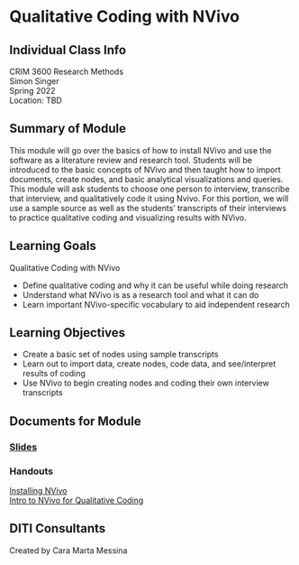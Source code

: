 # Qualitative Coding with NVivo

## Individual Class Info
CRIM 3600 Research Methods
<br>
Simon Singer
<br>
Spring 2022
<br>
Location: TBD
<br>

## Summary of Module
This module will go over the basics of how to install NVivo and use the software as a literature review and research tool. Students will be introduced to the basic concepts of NVivo and then taught how to import documents, create nodes, and basic analytical visualizations and queries.
This module will ask students to choose one person to interview, transcribe that interview, and qualitatively code it using Nvivo. For this portion, we will use a sample source as well as the students’ transcripts of their interviews to practice qualitative coding and visualizing results with NVivo.

## Learning Goals
Qualitative Coding with NVivo
* Define qualitative coding and why it can be useful while doing research
* Understand what NVivo is as a research tool and what it can do
* Learn important NVivo-specific vocabulary to aid independent research  

## Learning Objectives
* Create a basic set of nodes using sample transcripts
* Learn out to import data, create nodes, code data, and see/interpret results of coding
* Use NVivo to begin creating nodes and coding their own interview transcripts

## Documents for Module

### [Slides](https://github.com/NULabNortheastern/digitalassignmentshowcase/blob/master/coding_qualitative/sp22-singer-crim6200-nvivo/Singer_%20SP22_%20NVivo%20slides.pdf)

### Handouts
[Installing NVivo](https://github.com/NULabNortheastern/digitalassignmentshowcase/blob/master/coding_qualitative/sp22-singer-crim6200-nvivo/Installing%20NVivo.pdf)
<br/>
[Intro to NVivo for Qualitative Coding](https://github.com/NULabNortheastern/digitalassignmentshowcase/blob/master/coding_qualitative/sp22-singer-crim6200-nvivo/handout-NVivo.pdf)


## DITI Consultants
Created by Cara Marta Messina

